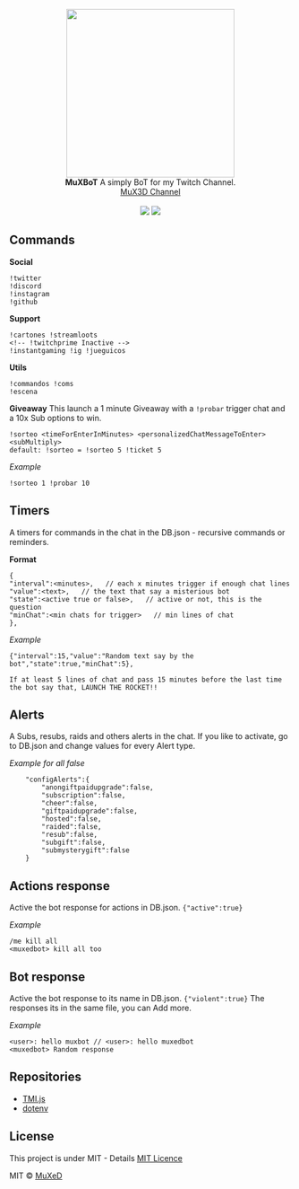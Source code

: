 <p align=center>
  <img width=300 src="https://i.imgur.com/uvlItJe.jpg"/>
  <br>
  <span><strong>MuXBoT</strong> A simply BoT for my Twitch Channel.<br>
  <a href="https://www.twitch.tv/mux3d">MuX3D Channel</a></span><br><br>
<img src="https://img.shields.io/badge/License-MIT-blue">
<img src="https://img.shields.io/badge/Version-0.0.1-blue">
</p>

## Commands
__Social__
```
!twitter
!discord
!instagram
!github
```

__Support__
```
!cartones !streamloots
<!-- !twitchprime Inactive -->
!instantgaming !ig !jueguicos
```

__Utils__
```
!commandos !coms
!escena
```

__Giveaway__
This launch a 1 minute Giveaway with a ` !probar ` trigger chat and a 10x Sub options to win.
```
!sorteo <timeForEnterInMinutes> <personalizedChatMessageToEnter> <subMultiply>
default: !sorteo = !sorteo 5 !ticket 5
```
_Example_
```
!sorteo 1 !probar 10
```

## Timers
A timers for commands in the chat in the DB.json - recursive commands or reminders.

__Format__
```
{
"interval":<minutes>,   // each x minutes trigger if enough chat lines
"value":<text>,   // the text that say a misterious bot
"state":<active true or false>,   // active or not, this is the question
"minChat":<min chats for trigger>   // min lines of chat
},
```
_Example_
```
{"interval":15,"value":"Random text say by the bot","state":true,"minChat":5},

If at least 5 lines of chat and pass 15 minutes before the last time the bot say that, LAUNCH THE ROCKET!!
```

## Alerts
A Subs, resubs, raids and others alerts in the chat. If you like to activate, go to DB.json and change values for every Alert type.

_Example for all false_
```
    "configAlerts":{
        "anongiftpaidupgrade":false,
        "subscription":false,
        "cheer":false,
        "giftpaidupgrade":false,
        "hosted":false,
        "raided":false,
        "resub":false,
        "subgift":false,
        "submysterygift":false
    }
```

## Actions response
Active the bot response for actions in DB.json. `{"active":true}`

_Example_
```
/me kill all
<muxedbot> kill all too
```

## Bot response
Active the bot response to its name in DB.json. `{"violent":true}`
The responses its in the same file, you can Add more.

_Example_
```
<user>: hello muxbot // <user>: hello muxedbot
<muxedbot> Random response
```

## Repositories
- [TMI.js](https://github.com/tmijs/tmi.js)
- [dotenv](https://www.npmjs.com/package/dotenv)

## License
This project is under MIT - Details [MIT Licence](https://github.com/juananmuxed/muxbot/blob/master/LICENSE)

MIT © [MuXeD](https://muxed.es/)